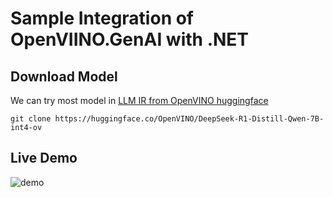 # Sample Integration of OpenVIINO.GenAI with .NET
## Download Model
We can try most model in [LLM IR from OpenVINO huggingface](https://huggingface.co/collections/OpenVINO/llm-6687aaa2abca3bbcec71a9bd)
```
git clone https://huggingface.co/OpenVINO/DeepSeek-R1-Distill-Qwen-7B-int4-ov
```


## Live Demo
![demo](demo.gif)